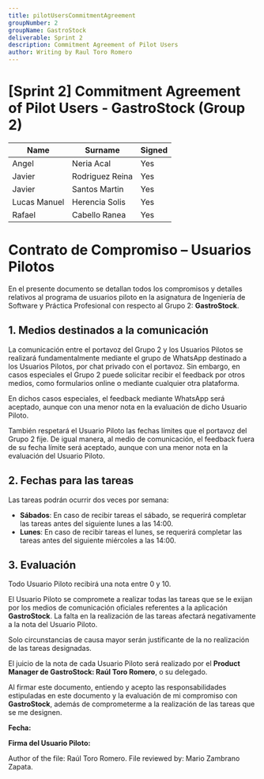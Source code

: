 ```yaml
---
title: pilotUsersCommitmentAgreement
groupNumber: 2
groupName: GastroStock
deliverable: Sprint 2
description: Commitment Agreement of Pilot Users
author: Writing by Raul Toro Romero
---
```


# [Sprint 2] Commitment Agreement of Pilot Users - GastroStock (Group 2)

| Name         | Surname        | Signed    |
|--------------|----------------|-----------|
| Angel        | Neria Acal     | Yes       |
| Javier       | Rodriguez Reina| Yes       |
| Javier       | Santos Martin  | Yes       |
| Lucas Manuel | Herencia Solis | Yes       |
| Rafael       | Cabello Ranea  | Yes       |

# Contrato de Compromiso – Usuarios Pilotos

En el presente documento se detallan todos los compromisos y detalles relativos al programa de usuarios piloto en la asignatura de Ingeniería de Software y Práctica Profesional con respecto al Grupo 2: **GastroStock**.

## 1. Medios destinados a la comunicación

La comunicación entre el portavoz del Grupo 2 y los Usuarios Pilotos se realizará fundamentalmente mediante el grupo de WhatsApp destinado a los Usuarios Pilotos, por chat privado con el portavoz. Sin embargo, en casos especiales el Grupo 2 puede solicitar recibir el feedback por otros medios, como formularios online o mediante cualquier otra plataforma.

En dichos casos especiales, el feedback mediante WhatsApp será aceptado, aunque con una menor nota en la evaluación de dicho Usuario Piloto.

También respetará el Usuario Piloto las fechas límites que el portavoz del Grupo 2 fije. De igual manera, al medio de comunicación, el feedback fuera de su fecha límite será aceptado, aunque con una menor nota en la evaluación del Usuario Piloto.

## 2. Fechas para las tareas

Las tareas podrán ocurrir dos veces por semana:

- **Sábados**: En caso de recibir tareas el sábado, se requerirá completar las tareas antes del siguiente lunes a las 14:00.
- **Lunes**: En caso de recibir tareas el lunes, se requerirá completar las tareas antes del siguiente miércoles a las 14:00.

## 3. Evaluación

Todo Usuario Piloto recibirá una nota entre 0 y 10.

El Usuario Piloto se compromete a realizar todas las tareas que se le exijan por los medios de comunicación oficiales referentes a la aplicación **GastroStock**. La falta en la realización de las tareas afectará negativamente a la nota del Usuario Piloto.

Solo circunstancias de causa mayor serán justificante de la no realización de las tareas designadas.

El juicio de la nota de cada Usuario Piloto será realizado por el **Product Manager de GastroStock: Raúl Toro Romero**, o su delegado.

Al firmar este documento, entiendo y acepto las responsabilidades estipuladas en este documento y la evaluación de mi compromiso con **GastroStock**, además de comprometerme a la realización de las tareas que se me designen.

**Fecha:**

**Firma del Usuario Piloto:**


Author of the file: Raúl Toro Romero.
File reviewed by: Mario Zambrano Zapata.